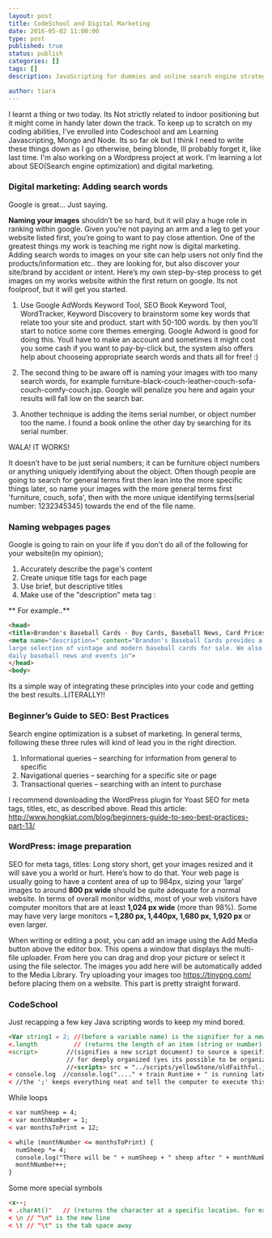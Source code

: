 ```yaml
---
layout: post
title: CodeSchool and Digital Marketing 
date: 2016-05-02 11:00:00
type: post
published: true
status: publish
categories: []
tags: []
description: JavaScripting for dummies and online search engine strategies

author: tiara
---
```


I learnt a thing or two today. Its Not strictly related to indoor positioning but it might come in handy later down the track. To keep up to scratch on my coding abilities, I've enrolled into Codeschool and am Learning Javascripting, Mongo and Node. Its so far ok but I think I need to write these things down as I go otherwise, being blonde, Ill probably forget it, like last time.
I'm also working on a  Wordpress project at work. I'm learning a lot about SEO(Search engine optimization) and digital marketing. 

### Digital marketing: Adding search words

Google is great... Just saying.

**Naming your images** shouldn’t be so hard, but it will play a huge role in ranking within google. Given you’re not paying an arm and a leg to get your website listed first, you’re going to want to pay close attention. 
One of the greatest things my work is teaching me right now is digital marketing. Adding search words to images on your site can help users not only find the products/information etc.. they are looking for, but also discover your site/brand by accident or intent.
Here’s my own step-by-step process to get images on my works website within the first return on google. Its not foolproof, but it will get you started. 

1. Use Google AdWords Keyword Tool, SEO Book Keyword Tool, WordTracker, Keyword Discovery to brainstorm some key words that relate too your site and product. start with 50-100 words. by then you’ll start to notice some core themes emerging. 
Google Adword is good for doing this. Youll have to make an account and sometimes it might cost you some cash if you want to pay-by-click but, the system also offers help about chooseing appropriate search words and thats all for free! :) 

2. The second thing to be aware off is naming your images with too many search words, for example furniture-black-couch-leather-couch-sofa-couch-comfy-couch.jsp. Google will penalize you here and again your results will fall low on the search bar. 

3. Another technique is adding the items serial number, or object number too the name. I found a book online the other day by searching for its serial number.

WALA! IT WORKS! 

It doesn’t have to be just serial numbers; it can be furniture object numbers or anything uniquely identifying about the object. Often though people are going to search for general terms first then lean into the more specific things later, so name your images with the more general terms first 'furniture, couch, sofa', then with the more unique identifying terms(serial number: 1232345345) towards the end of the file name. 

### Naming webpages pages

Google is going to rain on your life if you don't do all of the following for your website(in my opinion);
1. Accurately describe the page's content
2. Create unique title tags for each page
3. Use brief, but descriptive titles
4. Make use of the "description" meta tag :

** For example..**

```html
<head>
<title>Brandon's Baseball Cards - Buy Cards, Baseball News, Card Prices</title>
<meta name="description=" content="Brandon's Baseball Cards provides a
large selection of vintage and modern baseball cards for sale. We also offer
daily baseball news and events in">
</head>
<body>
```
 
 Its a simple way of integrating these principles into your code and getting the best results..LITERALLY!!
 
### Beginner’s Guide to SEO: Best Practices

Search engine optimization is a subset of marketing. In general terms, following these three rules will kind of lead you in the right direction. 

1. Informational queries – searching for information from general to specific
2. Navigational queries – searching for a specific site or page
3. Transactional queries – searching with an intent to purchase

I recommend downloading the WordPress plugin for Yoast SEO for meta tags, titles, etc, as described above. 
Read this article: http://www.hongkiat.com/blog/beginners-guide-to-seo-best-practices-part-13/ 
 
### WordPress: image preparation 

SEO for meta tags, titles: Long story short, get your images resized and it will save you a world or hurt. Here’s how to do that. Your web page is usually going to have a content area of up to 984px, sizing your ‘large’ images to around **800 px wide** should be quite adequate for a normal website. In terms of overall monitor widths, most of your web visitors have computer monitors that are at least **1,024 px wide** (more than 98%). Some may have very large monitors **– 1,280 px, 1,440px, 1,680 px, 1,920 px** or even larger.

When writing or editing a post, you can add an image using the Add Media button above the editor box. This opens a window that displays the multi-file uploader. From here you can drag and drop your picture or select it using the file selector.
The images you add here will be automatically added to the Media Library. Try uploading your images too https://tinypng.com/ 
before placing them on a website. This part is pretty straight forward. 

### CodeSchool
Just recapping a few key Java scripting words to keep my mind bored.
```html
<Var string1 = 2; //(before a variable name) is the signifier for a new variable
<.length          // (returns the length of an item (string or number)
<script>        //(signifies a new script document) to source a specific code in a file, its <scripts> src = "trains.js"></script>
                // for deeply organized (yes its possible to be organized) files use: 
                //<scripts> src = "../scripts/yellowStone/oldFaithful.js"></scripts> 
< console.log  //console.log("...." + train Runtime + " is running late");
< //the ';' keeps everything neat and tell the computer to execute this one thing, use the console.log to print it when your done. 
```

While loops

```html
< var numSheep = 4;
< var monthNumber = 1;
< var monthsToPrint = 12;

< while (monthNumber <= monthsToPrint) {
  numSheep *= 4;
  console.log("There will be " + numSheep + " sheep after " + monthNumber + " month(s)!");
  monthNumber++;
}
```

Some more special symbols
```html
<x--;
< .charAt()'   // (returns the character at a specific location. for example antidisestablishmentarianism.charAt(11) will return 'i'
< \n // "\n" is the new line
< \t // "\t" is the tab space away
```
